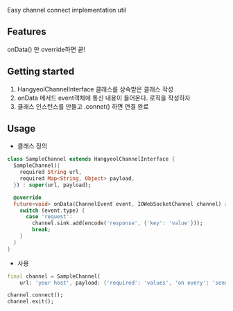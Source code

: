 <!-- 
This README describes the package. If you publish this package to pub.dev,
this README's contents appear on the landing page for your package.

For information about how to write a good package README, see the guide for
[writing package pages](https://dart.dev/guides/libraries/writing-package-pages). 

For general information about developing packages, see the Dart guide for
[creating packages](https://dart.dev/guides/libraries/create-library-packages)
and the Flutter guide for
[developing packages and plugins](https://flutter.dev/developing-packages). 
-->

Easy channel connect implementation util

## Features

onData() 만 override하면 끝!

## Getting started

1. HangyeolChannelInterface 클래스를 상속받은 클래스 작성
2. onData 메서드 event객체에 통신 내용이 들어온다. 로직을 작성하자
3. 클래스 인스턴스를 만들고 .connet() 하면 연결 완료

## Usage


* 클래스 정의
```dart
class SampleChannel extends HangyeolChannelInterface {
  SampleChannel({
    required String url,
    required Map<String, Object> payload,
  }) : super(url, payload);

  @override
  Future<void> onData(ChannelEvent event, IOWebSocketChannel channel) async {
    switch (event.type) {
      case 'request':
        channel.sink.add(encode('response', {'key': 'value'}));
        break;
    }
  }
}

```

* 사용
```dart
final channel = SampleChannel(
    url: 'your host', payload: {'required': 'values', 'on every': 'send'});

channel.connect();
channel.exit();
```
